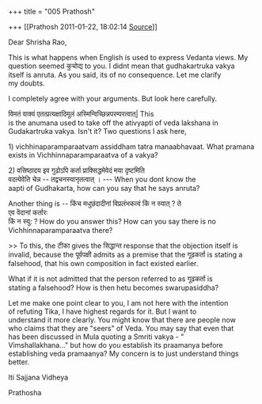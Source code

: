 +++
title = "005 Prathosh"

+++
[[Prathosh	2011-01-22, 18:02:14 [Source](https://groups.google.com/g/bvparishat/c/tLU7mvXUYkE)]]



Dear Shrisha Rao,

This is what happens when English is used to express Vedanta views. My  
question seemed कुचोद्य to you. I didnt mean that gudhakartruka vakya  
itself is anruta. As you said, its of no consequence. Let me clarify  
my doubts.

I completely agree with your arguments. But look here carefully.

विमतं वाक्यं एतत्प्रत्यक्षादिमूलं अस्मिन्विच्छिन्नपरम्परत्वात्\| This  
is the anumana used to take off the ativyapti of veda lakshana in  
Gudakartruka vakya. Isn't it? Two questions I ask here,

1\) vichhinaparamparaatvam assiddham tatra manaabhavaat. What pramana  
exists in Vichhinnaparamparaatva of a vakya?

2\) वसिष्ठादय इव गुढोऽपि कर्ता प्राक्सिद्धमेवेदं मया दृष्टमिति  
वदत्येवेति चेन्न -- तद्वचनस्यानृतत्वात् । --- When you dont know the  
aapti of Gudhakarta, how can you say that he says anruta?

Another thing is -- किंच मधुछंदादीनां विप्रलंभकत्वं किं न स्यात् ? ते  
एव वॆदानां कर्तारः  
किं न स्यु: ? How do you answer this? How can you say there is no  
Vichhinnaparamparaatva there?

\>\> To this, the टीका gives the सिद्धान्त response that the objection itself is invalid, because the पूर्वपक्षी admits as a premise that the गूढकर्ता is stating a falsehood, that his own composition in fact existed earlier.

What if it is not admitted that the person referred to as गूढकर्ता is  
stating a falsehood? How is then hetu becomes swarupasiddha?

Let me make one point clear to you, I am not here with the intention  
of refuting Tika, I have highest regards for it. But I want to  
understand it more clearly. You might know that there are people now  
who claims that they are "seers" of Veda. You may say that even that  
has been discussed in Mula quoting a Smriti vakya - "  
Vimshallakhana..." but how do you establish its praamanya before  
establishing veda pramaanya? My concern is to just understand things  
better.

Iti Sajjana Vidheya

Prathosha

